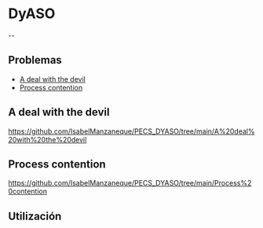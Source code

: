 # DyASO

--

## Problemas

* [A deal with the devil](#a-deal-with-the-devil)
* [Process contention](#process-contention)

## A deal with the devil

https://github.com/IsabelManzaneque/PECS_DYASO/tree/main/A%20deal%20with%20the%20devil


## Process contention

https://github.com/IsabelManzaneque/PECS_DYASO/tree/main/Process%20contention


## Utilización


